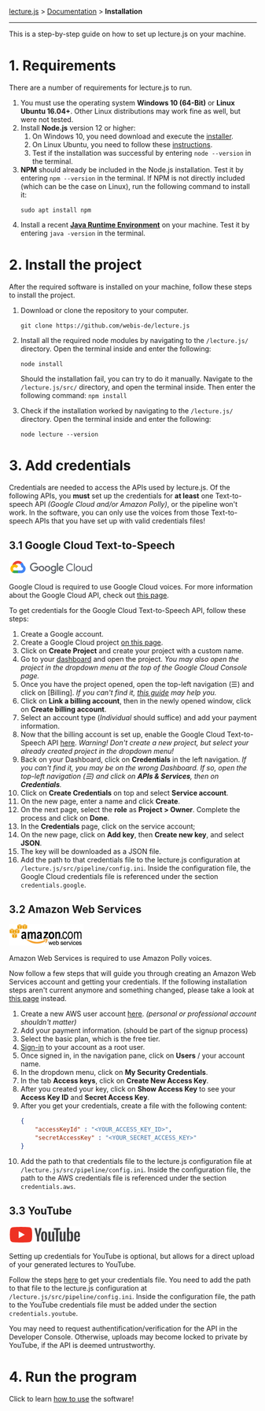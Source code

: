 [lecture.js](../README.md) > [Documentation](README.md) > **Installation**

---

This is a step-by-step guide on how to set up lecture.js on your machine.



# 1. Requirements

There are a number of requirements for lecture.js to run.

1. You must use the operating system **Windows 10 (64-Bit)** or **Linux Ubuntu 16.04+**. Other Linux distributions may work fine as well, but were not tested.
2. Install **Node.js** version 12 or higher:
    1. On Windows 10, you need download and execute the [installer](https://nodejs.org/en/download/).
    2. On Linux Ubuntu, you need to follow these [instructions](https://github.com/nodesource/distributions/blob/master/README.md#installation-instructions).
    3. Test if the installation was successful by entering `node --version` in the terminal.
3. **NPM** should already be included in the Node.js installation. Test it by entering `npm --version` in the terminal.
    If NPM is not directly included (which can be the case on Linux), run the following command to install it:
    ```
    sudo apt install npm
    ```
4. Install a recent **[Java Runtime Environment](https://www.oracle.com/java/technologies/javase-jre8-downloads.html)** on your machine. Test it by entering `java -version` in the terminal.
   
# 2. Install the project

After the required software is installed on your machine, follow these steps to install the project.

1. Download or clone the repository to your computer.
    ```
    git clone https://github.com/webis-de/lecture.js
    ```
    
2. Install all the required node modules by navigating to the `/lecture.js/` directory. Open the terminal inside and enter the following:
    ```
    node install
    ```
    Should the installation fail, you can try to do it manually. Navigate to the `/lecture.js/src/` directory, and open the terminal inside. Then enter the following command: `npm install` 
    
3. Check if the installation worked by navigating to the `/lecture.js/` directory. Open the terminal inside and enter the following:
    ```
    node lecture --version
    ```

# 3. Add credentials

Credentials are needed to access the APIs used by lecture.js. Of the following APIs, you **must** set up the credentials for **at least** one Text-to-speech API _(Google Cloud and/or Amazon Polly)_, or the pipeline won't work. In the software, you can only use the voices from those Text-to-speech APIs that you have set up with valid credentials files!

## 3.1 Google Cloud Text-to-Speech

[![Google Cloud logo](img/logo_google_cloud_small.png)](#)

Google Cloud is required to use Google Cloud voices. For more information about the Google Cloud API, check out [this page](https://www.npmjs.com/package/@google-cloud/text-to-speech#before-you-begin).

To get credentials for the Google Cloud Text-to-Speech API, follow these steps:

1. Create a Google account.
2. Create a Google Cloud project [on this page](https://console.cloud.google.com/project).
3. Click on **Create Project** and create your project with a custom name.
4. Go to your [dashboard](https://console.cloud.google.com/home/dashboard) and open the project.
	*You may also open the project in the dropdown menu at the top of the Google Cloud Console page.*
5. Once you have the project opened, open the top-left navigation (☰) and click on [Billing].
	*If you can't find it, [this guide](https://cloud.google.com/billing/docs/how-to/modify-project#enable-billing) may help you.*
6. Click on **Link a billing account**, then in the newly opened window, click on **Create billing account**.
7. Select an account type (*Individual* should suffice) and add your payment information.
8. Now that the billing account is set up, enable the Google Cloud Text-to-Speech API [here](https://console.cloud.google.com/flows/enableapi?apiid=texttospeech.googleapis.com).
    	*Warning! Don't create a new project, but select your already created project in the dropdown menu!*
9. Back on your Dashboard, click on **Credentials** in the left navigation.
	*If you can't find it, you may be on the wrong Dashboard. If so, open the top-left navigation (☰) and click on **APIs & Services**, then on **Credentials**.*
10. Click on **Create Credentials** on top and select **Service account**.
11. On the new page, enter a name and click **Create**.
12. On the next page, select the **role** as **Project > Owner**. Complete the process and click on **Done**.
14. In the **Credentials** page, click on the service account;
15. On the new page, click on **Add key**, then **Create new key**, and select **JSON**.
16. The key will be downloaded as a JSON file.
17. Add the path to that credentials file to the lecture.js configuration at `/lecture.js/src/pipeline/config.ini`. Inside the configuration file, the Google Cloud credentials file is referenced under the section `credentials.google`.

## 3.2 Amazon Web Services

[![Amazon Web Services logo](img/logo_aws_small.png)](#)

Amazon Web Services is required to use Amazon Polly voices.

Now follow a few steps that will guide you through creating an Amazon Web Services account and getting your credentials. If the following installation steps aren't current anymore and something changed, please take a look at [this page](https://docs.aws.amazon.com/sdk-for-javascript/v2/developer-guide/getting-your-credentials.html) instead.

1. Create a new AWS user account [here](https://console.aws.amazon.com/iam/).
    *(personal or professional account shouldn't matter)*
2. Add your payment information. (should be part of the signup process)
3. Select the basic plan, which is the free tier.
4. [Sign-in](https://signin.aws.amazon.com/) to your account as a root user.
5. Once signed in, in the navigation pane, click on **Users** / your account name.
6. In the dropdown menu, click on **My Security Credentials**.
7. In the tab **Access keys**, click on **Create New Access Key**.
8. After you created your key, click on **Show Access Key** to see your **Access Key ID** and **Secret Access Key**.
9. After you get your credentials, create a file with the following content:
    ```json
    {
        "accessKeyId" : "<YOUR_ACCESS_KEY_ID>", 
        "secretAccessKey" : "<YOUR_SECRET_ACCESS_KEY>"
    }
    ```
10. Add the path to that credentials file to the lecture.js configuration file at `/lecture.js/src/pipeline/config.ini`. Inside the configuration file, the path to the AWS credentials file is referenced under the section `credentials.aws`.

## 3.3 YouTube

[![YouTube logo](img/logo_youtube_small.png)](#)

Setting up credentials for YouTube is optional, but allows for a direct upload of your generated lectures to YouTube.

Follow the steps [here](https://developers.google.com/youtube/v3/quickstart/nodejs#step_1_turn_on_the) to get your credentials file. You need to add the path to that file to the lecture.js configuration at `/lecture.js/src/pipeline/config.ini`. Inside the configuration file, the path to the YouTube credentials file must be added under the section `credentials.youtube`.

You may need to request authentification/verification for the API in the Developer Console. Otherwise, uploads may become locked to private by YouTube, if the API is deemed untrustworthy.

# 4. Run the program

Click to learn [how to use](how-to-use.md) the software!